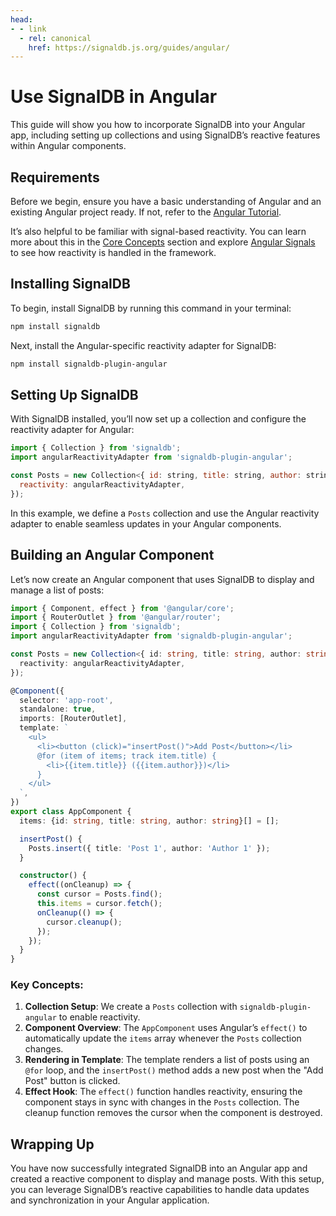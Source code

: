 ```yaml
---
head:
- - link
  - rel: canonical
    href: https://signaldb.js.org/guides/angular/
---
```

# Use SignalDB in Angular

This guide will show you how to incorporate SignalDB into your Angular app, including setting up collections and using SignalDB’s reactive features within Angular components.

## Requirements

Before we begin, ensure you have a basic understanding of Angular and an existing Angular project ready. If not, refer to the [Angular Tutorial](https://angular.dev/tutorials/first-app).

It’s also helpful to be familiar with signal-based reactivity. You can learn more about this in the [Core Concepts](/core-concepts/#signals-and-reactivity) section and explore [Angular Signals](https://angular.dev/guide/signals) to see how reactivity is handled in the framework.

## Installing SignalDB

To begin, install SignalDB by running this command in your terminal:

```bash
npm install signaldb
```

Next, install the Angular-specific reactivity adapter for SignalDB:

```bash
npm install signaldb-plugin-angular
```

## Setting Up SignalDB

With SignalDB installed, you’ll now set up a collection and configure the reactivity adapter for Angular:

```js
import { Collection } from 'signaldb';
import angularReactivityAdapter from 'signaldb-plugin-angular';

const Posts = new Collection<{ id: string, title: string, author: string }>({
  reactivity: angularReactivityAdapter,
});
```

In this example, we define a `Posts` collection and use the Angular reactivity adapter to enable seamless updates in your Angular components.

## Building an Angular Component

Let’s now create an Angular component that uses SignalDB to display and manage a list of posts:

```typescript
import { Component, effect } from '@angular/core';
import { RouterOutlet } from '@angular/router';
import { Collection } from 'signaldb';
import angularReactivityAdapter from 'signaldb-plugin-angular';

const Posts = new Collection<{ id: string, title: string, author: string }>({
  reactivity: angularReactivityAdapter,
});

@Component({
  selector: 'app-root',
  standalone: true,
  imports: [RouterOutlet],
  template: `
    <ul>
      <li><button (click)="insertPost()">Add Post</button></li>
      @for (item of items; track item.title) {
        <li>{{item.title}} ({{item.author}})</li>
      }
    </ul>
  `,
})
export class AppComponent {
  items: {id: string, title: string, author: string}[] = [];

  insertPost() {
    Posts.insert({ title: 'Post 1', author: 'Author 1' });
  }

  constructor() {
    effect((onCleanup) => {
      const cursor = Posts.find();
      this.items = cursor.fetch();
      onCleanup(() => {
        cursor.cleanup();
      });
    });
  }
}
```

### Key Concepts:
1. **Collection Setup**: We create a `Posts` collection with `signaldb-plugin-angular` to enable reactivity.
2. **Component Overview**: The `AppComponent` uses Angular’s `effect()` to automatically update the `items` array whenever the `Posts` collection changes.
3. **Rendering in Template**: The template renders a list of posts using an `@for` loop, and the `insertPost()` method adds a new post when the "Add Post" button is clicked.
4. **Effect Hook**: The `effect()` function handles reactivity, ensuring the component stays in sync with changes in the `Posts` collection. The cleanup function removes the cursor when the component is destroyed.

## Wrapping Up

You have now successfully integrated SignalDB into an Angular app and created a reactive component to display and manage posts. With this setup, you can leverage SignalDB’s reactive capabilities to handle data updates and synchronization in your Angular application.
